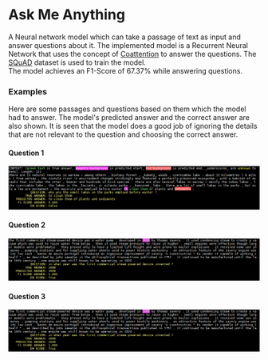 # Ask Me Anything
A Neural network model which can take a passage of text as input and answer questions about it. The implemented model is a Recurrent Neural Network that uses the concept of [Coattention](https://arxiv.org/abs/1611.01604) to answer the questions. The [SQuAD](https://rajpurkar.github.io/SQuAD-explorer/) dataset is used to train the model.  
The model achieves an F1-Score of 67.37% while answering questions.

### Examples
Here are some passages and questions based on them which the model had to answer. The model's predicted answer and the correct answer are also shown. It is seen that the model does a good job of ignoring the details that are not relevant to the question and choosing the correct answer.
#### Question 1
![Q1](Q1.PNG)  
#### Question 2
![Q2](Q2.PNG)  
#### Question 3
![Q3](Q2.PNG)
